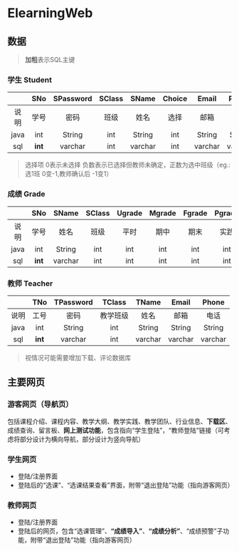 # ElearningWeb

## 数据
>**加粗**表示SQL主键
### 学生 Student
|       | SNo | SPassword | SClass | SName | Choice | Email | Phone 
|:-----:|:---:|:---------:|:------:|:-----:|:------:|:-----:|:-----:
|说明    |学号 | 密码      |班级    |姓名    |选择    |邮箱   |电话    
|java   | int |  String   |int     |String |int     |String |String 
|sql    |**int**| varchar |int     |varchar|int     |varchar|varchar
> 选择项 0表示未选择 负数表示已选择但教师未确定，正数为选中班级（eg.:选1班 0变-1,教师确认后 -1变1）

### 成绩 Grade
|       | SNo | SName | SClass |Ugrade|Mgrade|Fgrade|Pgrade|Overgrade|
|:-----:|:---:|:-----:|:------:|:-----:|:-----:|:----:|:-----:|:--------:|
|说明    |学号 |姓名   |班级     |平时   |期中   |期末  |实践    | 总成绩    |
|java   | int |String |int     |int    |int    |int   |int    |int       |
|sql    |**int**|varchar|int   |int    |int    |int   |int    |int       |

### 教师 Teacher
|       | TNo | TPassword | TClass | TName |  Email | Phone |
|:-----:|:---:|:---------:|:------:|:-----:|:------:|:-----:|
|说明    |工号 |  密码     |教学班级 |姓名    |邮箱    |电话   |
|java   | int |  String   | int    |String | String |String |
|sql    |**int**| varchar | int    |varchar| varchar|varchar|

> 视情况可能需要增加下载、评论数据库

## 主要网页
### 游客网页（导航页）
  包括课程介绍、课程内容、教学大纲、教学实践、教学团队、行业信息、**下载区**、成绩查询、留言板、**网上测试功能**，包含指向“学生登陆”，“教师登陆”链接（可考虑将部分设计为横向导航，部分设计为竖向导航）

### 学生网页
+ 登陆/注册界面
+ 登陆后的“选课”、“选课结果查看”界面，附带“退出登陆”功能（指向游客网页）

### 教师网页
+ 登陆/注册界面
+ 登陆后的网页，包含“选课管理”、**“成绩导入”**、**“成绩分析”**、“成绩预警”子功能，附带“退出登陆”功能（指向游客网页）

